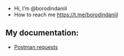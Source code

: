 - Hi, I’m @borodindaniil
- How to reach me https://t.me/borodindaniil

<!---
borodindaniil/borodindaniil is a ✨ special ✨ repository because its `README.md` (this file) appears on your GitHub profile.
You can click the Preview link to take a look at your changes.
--->

## My documentation:

- [Postman requests](https://github.com/borodindaniil/Postman_collection.git)
